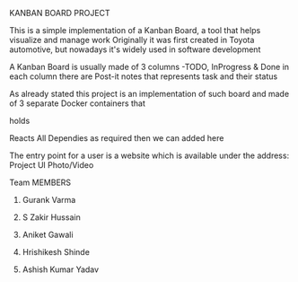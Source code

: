 KANBAN BOARD PROJECT

This is a simple implementation of a Kanban Board, a tool that helps visualize and manage work Originally it was first created in Toyota automotive, but nowadays it's widely used in software development

A Kanban Board is usually made of 3 columns -TODO, InProgress & Done in each column there are Post-it notes that represents task and their status

As already stated this project is an implementation of such board and made of 3 separate Docker containers that

holds

Reacts All Dependies as required then we can added here

The entry point for a user is a website which is available under the address: Project Ul Photo/Video

Team MEMBERS

1. Gurank Varma

2. S Zakir Hussain

3. Aniket Gawali

4. Hrishikesh Shinde

5. Ashish Kumar Yadav
